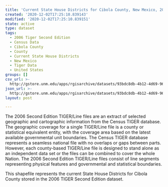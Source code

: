 ```yaml
---
title: 'Current State House Districts for Cibola County, New Mexico, 2006se TIGER'
created: '2020-12-02T17:25:10.839143'
modified: '2020-12-02T17:25:10.839151'
state: active
type: dataset
tags:
  - 2006 Tiger Second Edition
  - Census Data
  - Cibola County
  - County
  - Current State House Districts
  - New Mexico
  - Tiger Data
  - United States
groups: []
csv_url: >-
  http://gstore.unm.edu/apps/rgisarchive/datasets/93bdc8db-4b12-4d69-9664-dd23eef1b590/tgr2006se_cibo_sldlcu.derived.csv
json_url: >-
  http://gstore.unm.edu/apps/rgisarchive/datasets/93bdc8db-4b12-4d69-9664-dd23eef1b590/tgr2006se_cibo_sldlcu.derived.json
layout: post

---
```

The 2006 Second Edition TIGER/Line files are an extract of selected geographic and cartographic information from the Census TIGER database.  The geographic coverage for a single TIGER/Line file is a county or statistical equivalent entity, with the coverage area based on the latest available governmental unit boundaries. The Census TIGER database represents a seamless national file with no overlaps or gaps between parts.  However, each county-based TIGER/Line file is designed to stand alone as an independent data set or the files can be combined to cover the whole Nation.  The 2006 Second Edition  TIGER/Line files consist of line segments representing physical features and governmental and statistical boundaries.  

This shapefile represents the current State House Districts for Cibola County stored in the 2006 TIGER Second Edition dataset.
